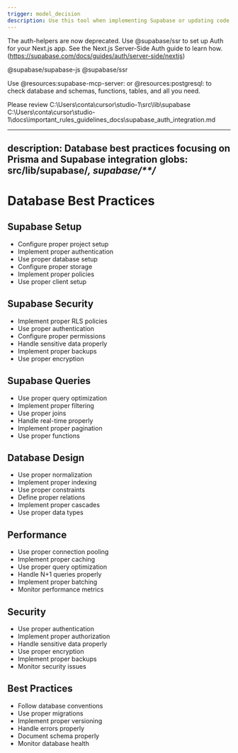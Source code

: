```yaml
---
trigger: model_decision
description: Use this tool when implementing Supabase or updating code relevant to Supabase or authentication
---
```


The auth-helpers are now deprecated. Use @supabase/ssr to set up Auth for your Next.js app. See the Next.js Server-Side Auth guide to learn how. (https://supabase.com/docs/guides/auth/server-side/nextjs)

@supabase/supabase-js @supabase/ssr

Use @resources:supabase-mcp-server: or @resources:postgresql: to check database and schemas, functions, tables, and all you need.

Please review
C:\Users\conta\cursor\studio-1\src\lib\supabase
C:\Users\conta\cursor\studio-1\docs\important_rules_guidelines_docs\supabase_auth_integration.md

---
description: Database best practices focusing on Prisma and Supabase integration
globs: src/lib/supabase/*, supabase/**/*
---

# Database Best Practices

## Supabase Setup
- Configure proper project setup
- Implement proper authentication
- Use proper database setup
- Configure proper storage
- Implement proper policies
- Use proper client setup

## Supabase Security
- Implement proper RLS policies
- Use proper authentication
- Configure proper permissions
- Handle sensitive data properly
- Implement proper backups
- Use proper encryption

## Supabase Queries
- Use proper query optimization
- Implement proper filtering
- Use proper joins
- Handle real-time properly
- Implement proper pagination
- Use proper functions

## Database Design
- Use proper normalization
- Implement proper indexing
- Use proper constraints
- Define proper relations
- Implement proper cascades
- Use proper data types

## Performance
- Use proper connection pooling
- Implement proper caching
- Use proper query optimization
- Handle N+1 queries properly
- Implement proper batching
- Monitor performance metrics

## Security
- Use proper authentication
- Implement proper authorization
- Handle sensitive data properly
- Use proper encryption
- Implement proper backups
- Monitor security issues

## Best Practices
- Follow database conventions
- Use proper migrations
- Implement proper versioning
- Handle errors properly
- Document schema properly
- Monitor database health
